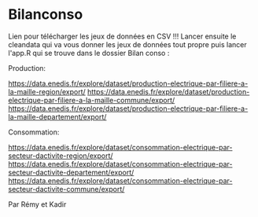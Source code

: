 # Bilanconso

Lien pour télécharger les jeux de données en CSV !!! Lancer ensuite le cleandata qui va vous donner les jeux de données tout propre puis lancer l'app.R qui se trouve dans le dossier Bilan conso :

Production:

https://data.enedis.fr/explore/dataset/production-electrique-par-filiere-a-la-maille-region/export/
https://data.enedis.fr/explore/dataset/production-electrique-par-filiere-a-la-maille-commune/export/
https://data.enedis.fr/explore/dataset/production-electrique-par-filiere-a-la-maille-departement/export/


Consommation:

https://data.enedis.fr/explore/dataset/consommation-electrique-par-secteur-dactivite-region/export/
https://data.enedis.fr/explore/dataset/consommation-electrique-par-secteur-dactivite-departement/export/
https://data.enedis.fr/explore/dataset/consommation-electrique-par-secteur-dactivite-commune/export/


Par Rémy et Kadir 
